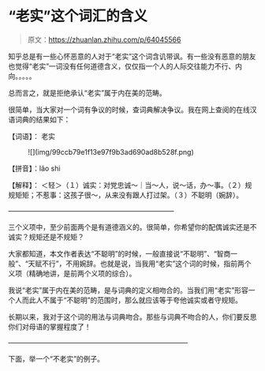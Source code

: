 # “老实”这个词汇的含义

> 原文：<https://zhuanlan.zhihu.com/p/64045566>

知乎总是有一些心怀恶意的人对于“老实”这个词含讥带讽。有一些没有恶意的朋友也觉得“老实”一词没有任何道德含义，仅仅指一个人的人际交往能力不行、内向。。。。。

总而言之，就是拒绝承认“老实”属于内在美的范畴。

很简单，当大家对一个词有争议的时候，查词典解决争议。我在网上查阅的在线汉语词典的结果如下：

【词语】： 老实

<figure data-size="normal">![](img/99ccb79e1f13e97f9b3ad690ad8b528f.png)</figure>

【拼音】：lǎo shi

【解释】： ＜轻＞（１）诚实：对党忠诚～｜当～人，说～话，办～事。（２）规规矩矩；不惹事：这孩子很～，从来没有跟人打过架。（３）不聪明（婉辞）。

————————————————————————

三个义项中，至少前面两个是有道德涵义的。很简单，你希望你的配偶诚实还是不诚实？规矩还是不规矩？

大家都知道，本文作者表达“不聪明”的时候，一般直接说“不聪明”、“智商一般”、“天赋不行”，不用婉辞。也就是说，当我用“老实”这个词的时候，指前两个义项（精确地讲，是前两个义项的综合）。

我说“老实”属于内在美的范畴，是与词典的定义相吻合的。当我们用“老实”形容一个人而此人不属于“不聪明”的范围时，那么就应该等于夸他诚实或者守规矩。

长期以来，我对于这个词的用法与词典吻合。那些与词典不吻合的人，你们要反思你们对母语的掌握程度了！

——————————————————————————

下面，举一个“不老实”的例子。

[](https://www.zhihu.com/question/38680028/answer/583781719)